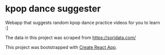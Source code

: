 # kpop dance suggester

Webapp that suggests random kpop dance practice videos for you to learn :]

The data in this project was scraped from https://soridata.com/

This project was bootstrapped with [Create React App](https://github.com/facebook/create-react-app).
